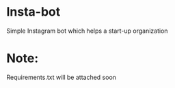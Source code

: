 # Insta-bot
Simple Instagram bot which helps a start-up organization

# Note:
Requirements.txt will be attached soon
